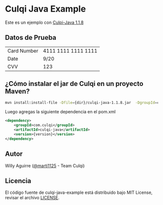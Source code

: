# Culqi Java Example

Este es un ejemplo con [Culpi-Java 1.1.8](https://github.com/culqi/culqi-java/)

## Datos de Prueba

<table>
  <tr>
    <td>Card Number</td>
    <td>4111 1111 1111 1111</td>
  </tr>
  <tr>
    <td>Date</td>
    <td>9/20</td>
  </tr>
  <tr>
    <td>CVV</td>
    <td>123</td>
  </tr>
</table>


## ¿Cómo instalar el jar de Culqi en un proyecto Maven? 

```bash
mvn install:install-file -Dfile={dir}/culqi-java-1.1.8.jar  -DgroupId=com.culqi -DartifactId=culqi-java -Dversion={version} -Dpackaging=jar
```


Luego agregas la siguiente dependencia en el pom.xml

```xml
<dependency>
    <groupId>com.culqi</groupId>
    <artifactId>culqi-java</artifactId>
    <version>{version}</version>
</dependency>
```

## Autor

Willy Aguirre ([@marti1125](https://github.com/marti1125) - Team Culqi)

## Licencia

El código fuente de culqi-java-example está distribuido bajo MIT License, revisar el archivo [LICENSE](https://github.com/culqi/culqi-java-example-BETA/blob/master/LICENSE).
